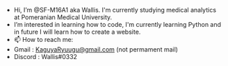 -  Hi, I’m @SF-M16A1 aka Wallis. I'm currently studying medical analytics at Pomeranian Medical University.
-  I’m interested in learning how to code, I'm currently learning Python and in future I will learn how to create a website.
- 📫 How to reach me:
-   Gmail : KaguyaRyuugu@gmail.com (not permament mail)
-   Discord : Wallis#0332

